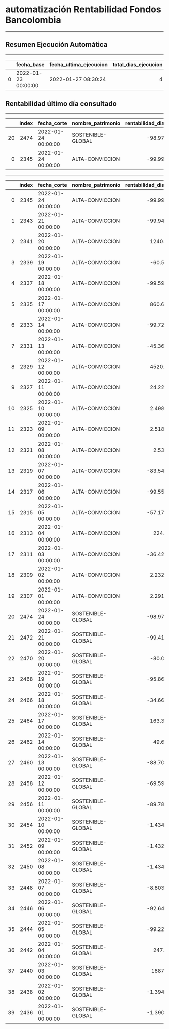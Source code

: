 # automatización Rentabilidad Fondos Bancolombia
---
## Resumen Ejecución Automática
---
|    | fecha_base          | fecha_ultima_ejecucion   |   total_dias_ejecucion |   total_push |   total_push_dia |
|---:|:--------------------|:-------------------------|-----------------------:|-------------:|-----------------:|
|  0 | 2022-01-23 00:00:00 | 2022-01-27 08:30:24      |                      4 |           93 |                9 |---
## Rentabilidad último día consultado
---
|    |   index | fecha_corte         | nombre_patrimonio   |   rentabilidad_diaria |   rentabilidad_mensual |   rentabilidad_semestral |   rentabilidad_anual |
|---:|--------:|:--------------------|:--------------------|----------------------:|-----------------------:|-------------------------:|---------------------:|
| 20 |    2474 | 2022-01-24 00:00:00 | SOSTENIBLE-GLOBAL   |              -98.9772 |               -40.3913 |                  1.06392 |             13.8683  |
|  0 |    2345 | 2022-01-24 00:00:00 | ALTA-CONVICCION     |              -99.9999 |               -58.9625 |                 -6.94053 |              4.78162 |## Consolidado información 2022
---
|    |   index | fecha_corte         | nombre_patrimonio   |   rentabilidad_diaria |   rentabilidad_mensual |   rentabilidad_semestral |   rentabilidad_anual |
|---:|--------:|:--------------------|:--------------------|----------------------:|-----------------------:|-------------------------:|---------------------:|
|  0 |    2345 | 2022-01-24 00:00:00 | ALTA-CONVICCION     |             -99.9999  |             -58.9625   |                 -6.94053 |              4.78162 |
|  1 |    2343 | 2022-01-21 00:00:00 | ALTA-CONVICCION     |             -99.9467  |             -17.056    |                  2.00487 |              8.44492 |
|  2 |    2341 | 2022-01-20 00:00:00 | ALTA-CONVICCION     |            1240.05    |              23.435    |                 10.5919  |             10.7013  |
|  3 |    2339 | 2022-01-19 00:00:00 | ALTA-CONVICCION     |             -60.586   |             -10.4292   |                  9.04462 |             11.161   |
|  4 |    2337 | 2022-01-18 00:00:00 | ALTA-CONVICCION     |             -99.5992  |              -7.62603  |                  6.72267 |             12.2304  |
|  5 |    2335 | 2022-01-17 00:00:00 | ALTA-CONVICCION     |             860.644   |              10.4639   |                  9.97425 |             13.9376  |
|  6 |    2333 | 2022-01-14 00:00:00 | ALTA-CONVICCION     |             -99.7208  |               6.03113  |                  6.10593 |             12.0785  |
|  7 |    2331 | 2022-01-13 00:00:00 | ALTA-CONVICCION     |             -45.3671  |              16.8912   |                  9.87192 |             14.1225  |
|  8 |    2329 | 2022-01-12 00:00:00 | ALTA-CONVICCION     |            4520.34    |              14.8539   |                  9.55257 |             14.7969  |
|  9 |    2327 | 2022-01-11 00:00:00 | ALTA-CONVICCION     |              24.2204  |               1.55612  |                  8.10551 |             12.9846  |
| 10 |    2325 | 2022-01-10 00:00:00 | ALTA-CONVICCION     |               2.49839 |               0.908208 |                  7.9796  |             12.9164  |
| 11 |    2323 | 2022-01-09 00:00:00 | ALTA-CONVICCION     |               2.51833 |              -1.67767  |                  7.96659 |             12.9076  |
| 12 |    2321 | 2022-01-08 00:00:00 | ALTA-CONVICCION     |               2.5399  |              -3.75595  |                 10.6506  |             12.8988  |
| 13 |    2319 | 2022-01-07 00:00:00 | ALTA-CONVICCION     |             -83.5428  |              -3.78354  |                  8.17064 |             13.7493  |
| 14 |    2317 | 2022-01-06 00:00:00 | ALTA-CONVICCION     |             -99.5572  |              29.6426   |                  9.97354 |             15.2764  |
| 15 |    2315 | 2022-01-05 00:00:00 | ALTA-CONVICCION     |             -57.1762  |              63.3567   |                 12.6144  |             17.5365  |
| 16 |    2313 | 2022-01-04 00:00:00 | ALTA-CONVICCION     |             224.81    |              67.9677   |                 13.1365  |             18.7555  |
| 17 |    2311 | 2022-01-03 00:00:00 | ALTA-CONVICCION     |             -36.4276  |              61.783    |                 12.4162  |             17.4668  |
| 18 |    2309 | 2022-01-02 00:00:00 | ALTA-CONVICCION     |               2.23283 |              55.2455   |                 12.6952  |             17.6116  |
| 19 |    2307 | 2022-01-01 00:00:00 | ALTA-CONVICCION     |               2.29167 |              35.2026   |                 14.0695  |             17.6035  |
| 20 |    2474 | 2022-01-24 00:00:00 | SOSTENIBLE-GLOBAL   |             -98.9772  |             -40.3913   |                  1.06392 |             13.8683  |
| 21 |    2472 | 2022-01-21 00:00:00 | SOSTENIBLE-GLOBAL   |             -99.4168  |             -19.6769   |                  5.60688 |             16.4479  |
| 22 |    2470 | 2022-01-20 00:00:00 | SOSTENIBLE-GLOBAL   |             -80.077   |               2.01347  |                 12.0071  |             18.3181  |
| 23 |    2468 | 2022-01-19 00:00:00 | SOSTENIBLE-GLOBAL   |             -95.8637  |              -5.58296  |                 12.9828  |             19.4735  |
| 24 |    2466 | 2022-01-18 00:00:00 | SOSTENIBLE-GLOBAL   |             -34.6631  |               4.5864   |                 14.1822  |             21.5179  |
| 25 |    2464 | 2022-01-17 00:00:00 | SOSTENIBLE-GLOBAL   |             163.307   |               5.98326  |                 14.4358  |             21.6137  |
| 26 |    2462 | 2022-01-14 00:00:00 | SOSTENIBLE-GLOBAL   |              49.684   |              22.7375   |                 13.168   |             20.3366  |
| 27 |    2460 | 2022-01-13 00:00:00 | SOSTENIBLE-GLOBAL   |             -88.7005  |              28.8998   |                 11.2098  |             20.0235  |
| 28 |    2458 | 2022-01-12 00:00:00 | SOSTENIBLE-GLOBAL   |             -69.5911  |              31.0972   |                 12.4186  |             20.5332  |
| 29 |    2456 | 2022-01-11 00:00:00 | SOSTENIBLE-GLOBAL   |             -89.7898  |              36.1669   |                 13.6433  |             20.8885  |
| 30 |    2454 | 2022-01-10 00:00:00 | SOSTENIBLE-GLOBAL   |              -1.43456 |              46.5006   |                 15.0507  |             21.6408  |
| 31 |    2452 | 2022-01-09 00:00:00 | SOSTENIBLE-GLOBAL   |              -1.43265 |              42.029    |                 15.049   |             21.6398  |
| 32 |    2450 | 2022-01-08 00:00:00 | SOSTENIBLE-GLOBAL   |              -1.43463 |              37.3592   |                 15.9323  |             21.6387  |
| 33 |    2448 | 2022-01-07 00:00:00 | SOSTENIBLE-GLOBAL   |              -8.80367 |              37.3614   |                 15.8408  |             23.104   |
| 34 |    2446 | 2022-01-06 00:00:00 | SOSTENIBLE-GLOBAL   |             -92.6403  |              44.0615   |                 18.4311  |             24.773   |
| 35 |    2444 | 2022-01-05 00:00:00 | SOSTENIBLE-GLOBAL   |             -99.2221  |              62.2037   |                 19.523   |             25.7309  |
| 36 |    2442 | 2022-01-04 00:00:00 | SOSTENIBLE-GLOBAL   |             247.19    |              89.6275   |                 22.7081  |             28.7939  |
| 37 |    2440 | 2022-01-03 00:00:00 | SOSTENIBLE-GLOBAL   |          188749       |              82.0827   |                 21.8694  |             27.8931  |
| 38 |    2438 | 2022-01-02 00:00:00 | SOSTENIBLE-GLOBAL   |              -1.39485 |              39.5118   |                 16.9631  |             25.2711  |
| 39 |    2436 | 2022-01-01 00:00:00 | SOSTENIBLE-GLOBAL   |              -1.39003 |              33.591    |                 17.7093  |             25.2699  |
